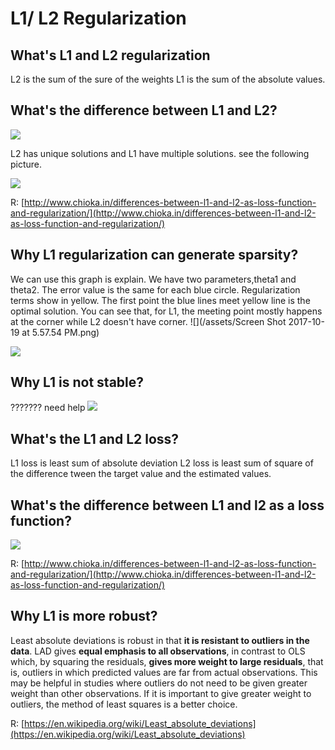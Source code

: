 # L1/ L2 Regularization

## What's L1 and L2 regularization

L2 is the sum of the sure of the weights
L1 is the sum of the absolute values.

## What's the difference between L1 and L2?
![](http://www.chioka.in/wp-content/uploads/2013/12/L1-vs-L2-properties-regularization.png)

L2 has unique solutions and L1 have multiple solutions. see the following picture.

![](http://www.chioka.in/wp-content/uploads/2013/12/L1-norm-and-L2-norm-distance.png)

R: [http://www.chioka.in/differences-between-l1-and-l2-as-loss-function-and-regularization/](http://www.chioka.in/differences-between-l1-and-l2-as-loss-function-and-regularization/)
 
 
## Why L1 regularization can generate sparsity?
We can use this graph is explain. We have two parameters,theta1 and theta2.
The error value is the same for each blue circle. Regularization terms show in yellow. The first point the blue lines meet yellow line is the optimal solution.
You can see that, for L1, the meeting point mostly happens at the corner while L2 doesn't have corner. ![](/assets/Screen Shot 2017-10-19 at 5.57.54 PM.png)


![](https://pic4.zhimg.com/v2-648584bcfaa1020d62861208775462df_b.png)

## Why L1 is not stable?
??????? need help
![](https://pic1.zhimg.com/v2-e8734136ff4da41b748f16e514971aa0_b.png)


## What's the L1 and L2 loss?

L1 loss is least sum of absolute deviation
L2 loss is least sum of square of the difference tween the target value and the estimated values.


## What's the difference between L1 and l2 as a loss function?

![](http://www.chioka.in/wp-content/uploads/2013/12/L1-vs-L2-properties-loss-function.png)

R: [http://www.chioka.in/differences-between-l1-and-l2-as-loss-function-and-regularization/](http://www.chioka.in/differences-between-l1-and-l2-as-loss-function-and-regularization/)

## Why L1 is more robust?

Least absolute deviations is robust in that **it is resistant to outliers in the data**. LAD gives **equal emphasis to all observations**, in contrast to OLS which, by squaring the residuals, **gives more weight to large residuals**, that is, outliers in which predicted values are far from actual observations. This may be helpful in studies where outliers do not need to be given greater weight than other observations. If it is important to give greater weight to outliers, the method of least squares is a better choice.

R: [https://en.wikipedia.org/wiki/Least_absolute_deviations](https://en.wikipedia.org/wiki/Least_absolute_deviations)








